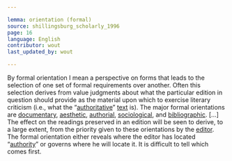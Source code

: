 ```yaml
---

lemma: orientation (formal)
source: shillingsburg_scholarly_1996
page: 16
language: English
contributor: wout
last_updated_by: wout

---
```

By formal orientation I mean a perspective on forms that leads to the selection of one set of formal requirements over another. Often this selection derives from value judgments about what the particular edition in question should provide as the material upon which to exercise literary criticism (i.e., what the “[authoritative](authoritative.html)” [text](text.html) is). The major formal orientations are [documentary](orientationDocumentary.html), [aesthetic](orientationAesthetic.html), [authorial](orientationAuthorial.html), [sociological](orientationSociological.html), and [bibliographic](orientationBibliographic.html). [...] The effect on the readings preserved in an edition will be seen to derive, to a large extent, from the priority given to these orientations by the [editor](editor.html). The formal orientation either reveals where the editor has located “[authority](authority.html)” or governs where he will locate it. It is difficult to tell which comes first.
